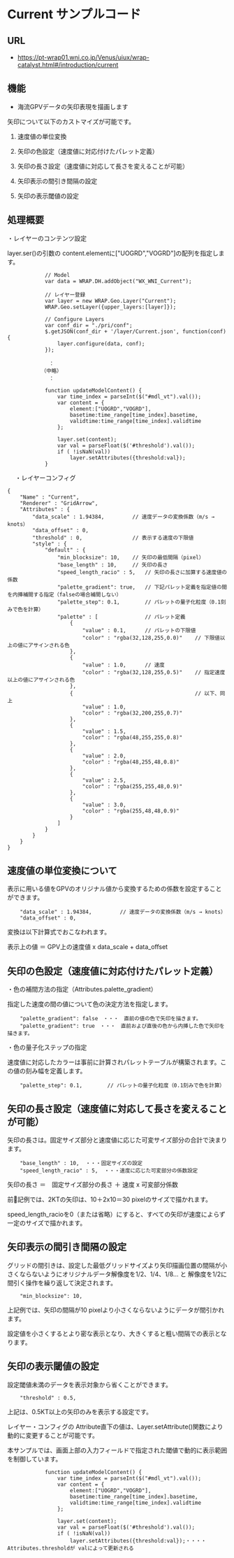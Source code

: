 # Current サンプルコード

## URL	

* https://pt-wrap01.wni.co.jp/Venus/uiux/wrap-catalyst.html#/introduction/current


## 機能

* 海流GPVデータの矢印表現を描画します

矢印について以下のカストマイズが可能です。

1. 速度値の単位変換

2. 矢印の色設定（速度値に対応付けたパレット定義）

3. 矢印の長さ設定（速度値に対応して長さを変えることが可能）

4. 矢印表示の間引き間隔の設定

5. 矢印の表示閾値の設定

## 処理概要

・レイヤーのコンテンツ設定

layer.ser()の引数の content.elementに["UOGRD","VOGRD"]の配列を指定します。

```
            // Model
            var data = WRAP.DH.addObject("WX_WNI_Current");
                     
            // レイヤー登録
            var layer = new WRAP.Geo.Layer("Current");
            WRAP.Geo.setLayer({upper_layers:[layer]});

            // Configure Layers
            var conf_dir = "./pri/conf";
            $.getJSON(conf_dir + '/layer/Current.json', function(conf) {
                layer.configure(data, conf);
            });
            
　　　　　　　　：
　　　　　　　（中略）
　　　　　　　　：
            
            function updateModelContent() {
                var time_index = parseInt($("#mdl_vt").val());
                var content = {
                    element:["UOGRD","VOGRD"],
                    basetime:time_range[time_index].basetime,
                    validtime:time_range[time_index].validtime
                };
                
                layer.set(content);
                var val = parseFloat($('#threshold').val());
                if ( !isNaN(val))
                    layer.setAttributes({threshold:val});
            }

```
　
・レイヤーコンフィグ


```
{
    "Name" : "Current",
    "Renderer" : "GridArrow",
    "Attributes" : {
        "data_scale" : 1.94384,         // 速度データの変換係数（m/s → knots）
        "data_offset" : 0,              
        "threshold" : 0,                // 表示する速度の下限値
        "style" : {
            "default" : {
                "min_blocksize": 10,    // 矢印の最低間隔（pixel）
                "base_length" : 10,     // 矢印の長さ
                "speed_length_racio" : 5,   // 矢印の長さに加算する速度値の係数
                "palette_gradient": true,   // 下記パレット定義を指定値の間を内挿補間する指定（falseの場合補間しない）
                "palette_step": 0.1,        // パレットの量子化粒度（0.1刻みで色を計算）
                "palette" : [               // パレット定義
                    {
                        "value" : 0.1,      // パレットの下限値
                        "color" : "rgba(32,128,255,0.0)"    // 下限値以上の値にアサインされる色
                    },
                    {
                        "value" : 1.0,      // 速度
                        "color" : "rgba(32,128,255,0.5)"    // 指定速度以上の値にアサインされる色
                    },
                    {                                       // 以下、同上
                        "value" : 1.0,
                        "color" : "rgba(32,200,255,0.7)"
                    },
                    {
                        "value" : 1.5,
                        "color" : "rgba(48,255,255,0.8)"
                    },
                    {
                        "value" : 2.0,
                        "color" : "rgba(48,255,48,0.8)"
                    },
                    {
                        "value" : 2.5,
                        "color" : "rgba(255,255,48,0.9)"
                    },
                    {
                        "value" : 3.0,
                        "color" : "rgba(255,48,48,0.9)"
                    }
                ]
            }
        }
    }
}

```

## 速度値の単位変換について

表示に用いる値をGPVのオリジナル値から変換するための係数を設定することができます。

        "data_scale" : 1.94384,         // 速度データの変換係数（m/s → knots）
        "data_offset" : 0,         

変換は以下計算式でおこなわれます。

表示上の値 ＝ GPV上の速度値 x data_scale + data_offset 

## 矢印の色設定（速度値に対応付けたパレット定義）

・色の補間方法の指定（Attributes.palette_gradient）

指定した速度の間の値について色の決定方法を指定します。

        "palette_gradient": false　・・・　直前の値の色で矢印を描きます。
        "palette_gradient": true　・・・　直前および直後の色から内挿した色で矢印を描きます。


・色の量子化ステップの指定

速度値に対応したカラーは事前に計算されパレットテーブルが構築されます。この値の刻み幅を定義します。

        "palette_step": 0.1,        // パレットの量子化粒度（0.1刻みで色を計算）


## 矢印の長さ設定（速度値に対応して長さを変えることが可能）

矢印の長さは。固定サイズ部分と速度値に応じた可変サイズ部分の合計で決まります。

        "base_length" : 10,  ・・・固定サイズの設定
        "speed_length_racio" : 5,  ・・・速度に応じた可変部分の係数設定

矢印の長さ ＝　固定サイズ部分の長さ ＋ 速度 x 可変部分係数

前記例では、2KTの矢印は、10＋2x10＝30 pixelのサイズで描かれます。

speed_length_racioを0（または省略）にすると、すべての矢印が速度によらず一定のサイズで描かれます。


## 矢印表示の間引き間隔の設定

グリッドの間引きは、設定した最低グリッドサイズより矢印描画位置の間隔が小さくならないようにオリジナルデータ解像度を1/2、1/4、1/8... と 解像度を1/2に間引く操作を繰り返して決定されます。

        "min_blocksize": 10,

上記例では、矢印の間隔が10 pixelより小さくならないようにデータが間引かれます。

設定値を小さくするとより密な表示となり、大きくすると粗い間隔での表示となります。

## 矢印の表示閾値の設定

設定閾値未満のデータを表示対象から省くことができます。

        "threshold" : 0.5,

上記は、0.5KT以上の矢印のみを表示する設定です。

レイヤー・コンフィグの Attribute直下の値は、Layer.setAttribute()関数により動的に変更することが可能です。

本サンプルでは、画面上部の入力フィールドで指定された閾値で動的に表示範囲を制御しています。


```
            function updateModelContent() {
                var time_index = parseInt($("#mdl_vt").val());
                var content = {
                    element:["UOGRD","VOGRD"],
                    basetime:time_range[time_index].basetime,
                    validtime:time_range[time_index].validtime
                };
                
                layer.set(content);
                var val = parseFloat($('#threshold').val());
                if ( !isNaN(val))
                    layer.setAttributes({threshold:val});・・・・ Attributes.thresholdが valによって更新される
```


